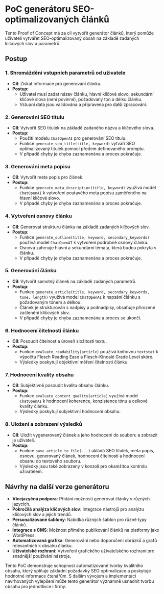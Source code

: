 # PoC generátoru SEO-optimalizovaných článků

Tento Proof of Concept má za cíl vytvořit generátor článků, který pomůže uživateli vytvářet SEO-optimalizovaný obsah na základě zadaných klíčových slov a parametrů. 

## Postup

### 1. Shromáždění vstupních parametrů od uživatele
- **Cíl**: Získat informace pro generování článku.
- **Postup**:
  - Uživatel musí zadat název článku, hlavní klíčové slovo, sekundární klíčové slova (není povinné), požadovaný tón a délku článku.
  - Vstupní data jsou validována a připravena pro další zpracování.

### 2. Generování SEO titulu
- **Cíl**: Vytvořit SEO titulek na základě zadaného názvu a klíčového slova.
- **Postup**:
  - Použití modelu `ChatOpenAI` pro generování SEO titulu.
  - Funkce `generate_seo_title(title, keyword)` vytváří SEO optimalizovaný titulek pomocí předem definovaného promptu.
  - V případě chyby je chyba zaznamenána a proces pokračuje.

### 3. Generování meta popisu
- **Cíl**: Vytvořit meta popis pro článek.
- **Postup**:
  - Funkce `generate_meta_description(title, keyword)` využívá model `ChatOpenAI` k vytvoření poutavého meta popisu zaměřeného na hlavní klíčové slovo.
  - V případě chyby je chyba zaznamenána a proces pokračuje.

### 4. Vytvoření osnovy článku
- **Cíl**: Generovat strukturu článku na základě zadaných klíčových slov.
- **Postup**:
  - Funkce `generate_outline(title, keyword, secondary_keywords)` používá model `ChatOpenAI` k vytvoření podrobné osnovy článku.
  - Osnova zahrnuje hlavní a sekundární témata, která budou pokryta v článku.
  - V případě chyby je chyba zaznamenána a proces pokračuje.

### 5. Generování článku
- **Cíl**: Vytvořit samotný článek na základě zadaných parametrů.
- **Postup**:
  - Funkce `generate_article(title, keyword, secondary_keywords, tone, length)` využívá model `ChatOpenAI` k napsání článku s požadovaným tónem a délkou.
  - Článek je strukturován s nadpisy a podnadpisy, obsahuje přirozené začlenění klíčových slov.
  - V případě chyby je chyba zaznamenána a proces se ukončí.

### 6. Hodnocení čitelnosti článku
- **Cíl**: Posoudit čitelnost a úroveň složitosti textu.
- **Postup**:
  - Funkce `evaluate_readability(article)` používá knihovnu `textstat` k výpočtu Flesch Reading Ease a Flesch-Kincaid Grade Level skóre.
  - Výsledky poskytují objektivní měření čitelnosti článku.

### 7. Hodnocení kvality obsahu
- **Cíl**: Subjektivně posoudit kvalitu obsahu článku.
- **Postup**:
  - Funkce `evaluate_content_quality(article)` využívá model `ChatOpenAI` k hodnocení koherence, konzistence tónu a celkové kvality článku.
  - Výsledky poskytují subjektivní hodnocení obsahu.

### 8. Uložení a zobrazení výsledků
- **Cíl**: Uložit vygenerovaný článek a jeho hodnocení do souboru a zobrazit je uživateli.
- **Postup**:
  - Funkce `save_article_to_file(...)` ukládá SEO titulek, meta popis, osnovu, generovaný článek, hodnocení čitelnosti a hodnocení obsahu do textového souboru.
  - Výsledky jsou také zobrazeny v konzoli pro okamžitou kontrolu uživatelem.


## Návrhy na další verze generátoru

- **Vícejazyčná podpora**: Přidání možnosti generovat články v různých jazycích.
- **Pokročilá analýza klíčových slov**: Integrace nástrojů pro analýzu klíčových slov a jejich trendů.
- **Personalizované šablony**: Nabídka různých šablon pro různé typy článků.
- **Integrace s CMS**: Možnost přímého publikování článků na platformy jako WordPress.
- **Automatizovaná grafika**: Generování nebo doporučení obrázků a grafů relevantních k obsahu článku.
- **Uživatelské rozhraní**: Vytvoření grafického uživatelského rozhraní pro snadnější používání nástroje.


Tento PoC demonstruje schopnost automatizované tvorby kvalitního obsahu, který splňuje základní požadavky SEO optimalizace a poskytuje hodnotné informace čtenářům. S dalším vývojem a implementací navrhovaných vylepšení může tento generátor významně usnadnit tvorbu obsahu pro jednotlivce i firmy.
